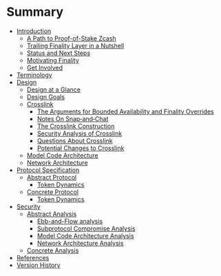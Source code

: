 # Summary

- [Introduction](./introduction.md)
  - [A Path to Proof-of-Stake Zcash](./introduction/a-path-to-pos-zcash.md)
  - [Trailing Finality Layer in a Nutshell](./introduction/trailing-finality-layer-in-a-nutshell.md)
  - [Status and Next Steps](./introduction/status-and-next-steps.md)
  - [Motivating Finality](./introduction/motivating-finality.md)
  - [Get Involved](./introduction/get-involved.md)
- [Terminology](./terminology.md)
- [Design](./design.md)
  - [Design at a Glance](./design/design-at-a-glance.md)
  - [Design Goals](./design/goals.md)
  - [Crosslink](./design/crosslink.md)
    - [The Arguments for Bounded Availability and Finality Overrides](./design/crosslink/the-arguments-for-bounded-availability-and-finality-overrides.md)
    - [Notes On Snap‑and‑Chat](./design/crosslink/notes-on-snap-and-chat.md)
    - [The Crosslink Construction](./design/crosslink/construction.md)
    - [Security Analysis of Crosslink](./design/crosslink/security-analysis.md)
    - [Questions About Crosslink](./design/crosslink/questions.md)
    - [Potential Changes to Crosslink](./design/crosslink/potential-changes.md)
  - [Model Code Architecture]()
  - [Network Architecture]()
- [Protocol Specification]()
  - [Abstract Protocol]()
    - [Token Dynamics]()
  - [Concrete Protocol]()
    - [Token Dynamics]()
- [Security]()
  - [Abstract Analysis]()
    - [Ebb-and-Flow analysis]()
    - [Subprotocol Compromise Analysis]()
    - [Model Code Architecture Analysis]()
    - [Network Architecture Analysis]()
  - [Concrete Analysis]()
- [References](./references.md)
- [Version History](./version-history.md)
